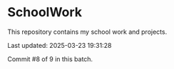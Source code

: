 # SchoolWork

This repository contains my school work and projects.

Last updated: 2025-03-23 19:31:28

Commit #8 of 9 in this batch.